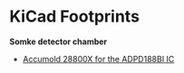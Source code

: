 # KiCad Footprints

**Somke detector chamber**

-  [Accumold 28800X for the ADPD188BI IC](https://github.com/aeonSolutions/PCB-Prototyping-Catalogue/blob/main/KiCad_Footprints/Smoke%20Detector%20Chambers/smoke%20chamber%20Accumold%2028800X.kicad_mod)
